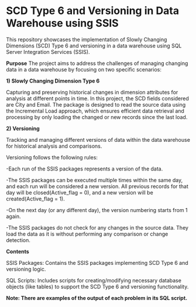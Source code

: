 # SCD Type 6 and Versioning in Data Warehouse using SSIS

This repository showcases the implementation of Slowly Changing Dimensions (SCD) Type 6 and versioning in a data warehouse using SQL Server Integration Services (SSIS).

**Purpose**
The project aims to address the challenges of managing changing data in a data warehouse by focusing on two specific scenarios:

**1) Slowly Changing Dimension Type 6**

Capturing and preserving historical changes in dimension attributes for analysis at different points in time. In this project, the SCD fields considered are City and Email.
The package is designed to read the source data using the Incremental Load approach, which ensures efficient data retrieval and processing by only loading the changed or new records since the last load.

**2) Versioning**

Tracking and managing different versions of data within the data warehouse for historical analysis and comparisons.

Versioning follows the following rules:

-Each run of the SSIS packages represents a version of the data.

-The SSIS packages can be executed multiple times within the same day, and each run will be considered a new version. All previous records for that day will be closed(Active_flag = 0), and a new version will be created(Active_flag = 1).

-On the next day (or any different day), the version numbering starts from 1 again.

-The SSIS packages do not check for any changes in the source data. They load the data as it is without performing any comparison or change detection.

**Contents**

SSIS Packages: Contains the SSIS packages implementing SCD Type 6 and versioning logic. 

SQL Scripts: Includes scripts for creating/modifying necessary database objects (like tables) to support the SCD Type 6 and versioning functionality.

**Note: There are examples of the output of each problem in its SQL script.**
